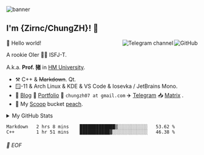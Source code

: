 ![banner](https://user-images.githubusercontent.com/42088872/95290058-f13b9180-089e-11eb-94e3-a44a5a1172c3.jpg)

## I'm {Zirnc/ChungZH}! :wave:

<a href="https://github.com/ChungZH"><img align="right" alt="GitHub" src="https://img.shields.io/badge/dynamic/json?logo=github&label=GitHub+Followers&labelColor=282c34&color=181717&query=%24.data.totalSubs&url=https%3A%2F%2Fapi.spencerwoo.com%2Fsubstats%2F%3Fsource%3Dgithub%26queryKey%3DChungZH&longCache=true"/></a>

<a href="https://t.me/skyporker_channel"><img align="right" alt="Telegram channel" src="https://img.shields.io/badge/dynamic/json?logo=telegram&label=%40skyporker_channel&labelColor=282c34&suffix=+members&color=2CA5E0&query=%24.data.totalSubs&url=https%3A%2F%2Fapi.spencerwoo.com%2Fsubstats%2F%3Fsource%3Dtelegram%26queryKey%3Dskyporker_channel&longCache=true"/></a>

🎊 Hello world!

A rookie OIer 🚀🥬 ISFJ-T.

A.k.a. **Prof. 猪** in [HM University](https://github.com/HMUniversity).

<!-- Founder of [Nothing Else / 无他 Lab](https://github.com/NthElse). -->

- :hammer_and_pick: C++ & ~~Markdown~~. Qt.
- 🪟-11 & Arch Linux & KDE & VS Code & Iosevka / JetBrains Mono.
- :memo: [Blog](https://blog.chungzh.cn) :card_index: [Portfolio](https://chungzh.cn) :email: `chungzh07 at gmail.com` :airplane: [Telegram](https://t.me/skyporker_channel) :inbox_tray: [Matrix](https://matrix.to/#/#zirnc-general:matrix.org) .
- :peach: My [Scoop](https://scoop.sh) bucket [peach](https://github.com/ChungZH/peach).

<details>

<summary>My GitHub Stats</summary>

![ChungZH's github stats](https://github-readme-stats.vercel.app/api?username=ChungZH&theme=vue&show_icons=true)

</details>

<!--START_SECTION:waka-->

```text
Markdown   2 hrs 8 mins    █████████████▒░░░░░░░░░░░   53.62 %
C++        1 hr 51 mins    ███████████▓░░░░░░░░░░░░░   46.38 %
```

<!--END_SECTION:waka-->

###### 💾 EOF
